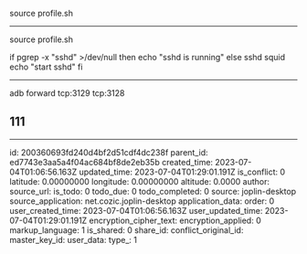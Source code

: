 source profile.sh

* * *

source profile.sh

if pgrep -x "sshd" >/dev/null
then
echo "sshd is running"
else
sshd
squid
echo "start sshd"
fi

* * *

adb forward tcp:3129 tcp:3128

## 111

* * *

id: 200360693fd240d4bf2d51cdf4dc238f
parent_id: ed7743e3aa5a4f04ac684bf8de2eb35b
created_time: 2023-07-04T01:06:56.163Z
updated_time: 2023-07-04T01:29:01.191Z
is_conflict: 0
latitude: 0.00000000
longitude: 0.00000000
altitude: 0.0000
author: 
source_url: 
is_todo: 0
todo_due: 0
todo_completed: 0
source: joplin-desktop
source_application: net.cozic.joplin-desktop
application_data: 
order: 0
user_created_time: 2023-07-04T01:06:56.163Z
user_updated_time: 2023-07-04T01:29:01.191Z
encryption_cipher_text: 
encryption_applied: 0
markup_language: 1
is_shared: 0
share_id: 
conflict_original_id: 
master_key_id: 
user_data: 
type_: 1